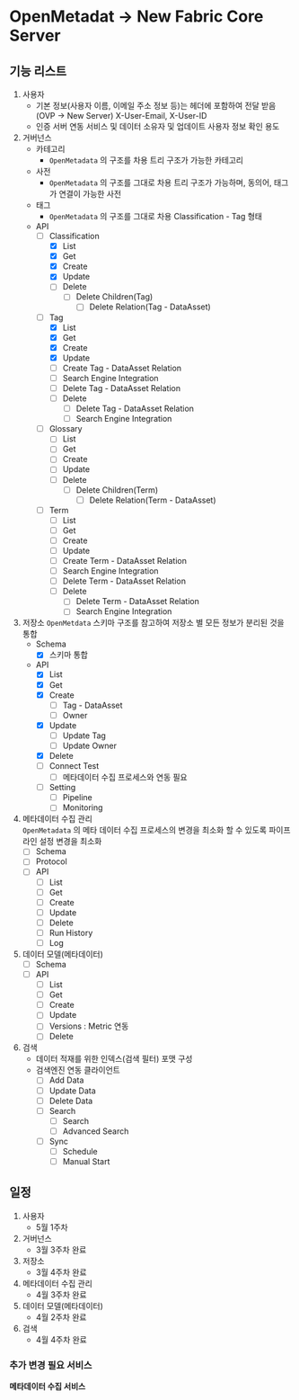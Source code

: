# OpenMetadat -> New Fabric Core Server

## 기능 리스트

1. 사용자
    - 기본 정보(사용자 이름, 이메일 주소 정보 등)는 헤더에 포함하여 전달 받음(OVP -> New Server)
      X-User-Email, X-User-ID  
    - 인증 서버 연동
      서비스 및 데이터 소유자 및 업데이트 사용자 정보 확인 용도  
2. 거버넌스
    - 카테고리
      - `OpenMetadata` 의 구조를 차용
      트리 구조가 가능한 카테고리  
    - 사전
      - `OpenMetadata` 의 구조를 그대로 차용
      트리 구조가 가능하며, 동의어, 태그가 연결이 가능한 사전  
    - 태그
      - `OpenMetadata` 의 구조를 그대로 차용
      Classification - Tag 형태
    - API
      - [ ] Classification
        - [x] List
        - [x] Get
        - [x] Create
        - [x] Update
        - [ ] Delete
          - [ ] Delete Children(Tag)
            - [ ] Delete Relation(Tag - DataAsset)
      - [ ] Tag
        - [x] List
        - [x] Get
        - [x] Create
        - [x] Update
        - [ ] Create Tag - DataAsset Relation
        - [ ] Search Engine Integration
        - [ ] Delete Tag - DataAsset Relation
        - [ ] Delete
          - [ ] Delete Tag - DataAsset Relation
          - [ ] Search Engine Integration
      - [ ] Glossary
        - [ ] List
        - [ ] Get
        - [ ] Create
        - [ ] Update
        - [ ] Delete
          - [ ] Delete Children(Term)
            - [ ] Delete Relation(Term - DataAsset)
      - [ ] Term
        - [ ] List
        - [ ] Get
        - [ ] Create
        - [ ] Update
        - [ ] Create Term - DataAsset Relation
        - [ ] Search Engine Integration
        - [ ] Delete Term - DataAsset Relation
        - [ ] Delete
          - [ ] Delete Term - DataAsset Relation
          - [ ] Search Engine Integration
3. 저장소
    `OpenMetdata` 스키마 구조를 참고하여 저장소 별 모든 정보가 분리된 것을 통합  
    - Schema
      - [X] 스키마 통합
    - API
      - [x] List
      - [x] Get
      - [x] Create
        - [ ] Tag - DataAsset
        - [ ] Owner
      - [x] Update
        - [ ] Update Tag
        - [ ] Update Owner
      - [x] Delete
      - [ ] Connect Test
        - [ ] 메타데이터 수집 프로세스와 연동 필요  
      - [ ] Setting
        - [ ] Pipeline
        - [ ] Monitoring
4. 메타데이터 수집 관리  
    `OpenMetadata` 의 메타 데이터 수집 프로세스의 변경을 최소화 할 수 있도록 파이프라인 설정 변경을 최소화  
    - [ ] Schema
    - [ ] Protocol
    - [ ] API
      - [ ] List
      - [ ] Get
      - [ ] Create
      - [ ] Update
      - [ ] Delete
      - [ ] Run History  
      - [ ] Log
5. 데이터 모델(메타데이터)
    - [ ] Schema
    - [ ] API
      - [ ] List
      - [ ] Get
      - [ ] Create
      - [ ] Update
      - [ ] Versions : Metric 연동  
      - [ ] Delete
6. 검색
    - 데이터 적재를 위한 인덱스(검색 필터) 포맷 구성  
    - 검색엔진 연동 클라이언트  
      - [ ] Add Data
      - [ ] Update Data
      - [ ] Delete Data
      - [ ] Search  
        - [ ] Search  
        - [ ] Advanced Search  
      - [ ] Sync
        - [ ] Schedule
        - [ ] Manual Start

## 일정

1. 사용자
    - 5월 1주차  
2. 거버넌스
    - 3월 3주차 완료
3. 저장소
    - 3월 4주차 완료
4. 메타데이터 수집 관리  
    - 4월 3주차 완료
5. 데이터 모델(메타데이터)
    - 4월 2주차 완료
6. 검색
    - 4월 4주차 완료

### 추가 변경 필요 서비스  

**메타데이터 수집 서비스**  
